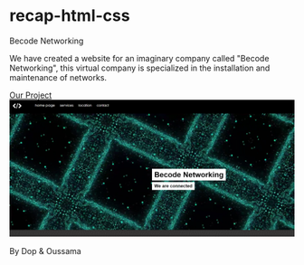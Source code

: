 # recap-html-css
Becode Networking

We have created a website for an imaginary company called "Becode Networking", this virtual company is specialized in the installation and maintenance of networks.

[Our Project](https://oussrh.github.io/recap-html-css/)
![picture](img/newlines.png)

By Dop & Oussama

